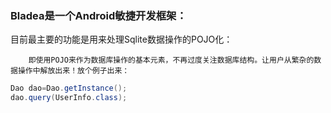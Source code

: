 ### Bladea是一个Android敏捷开发框架：

目前最主要的功能是用来处理Sqlite数据操作的POJO化：
		
    	即使用POJO来作为数据库操作的基本元素，不再过度关注数据库结构。让用户从繁杂的数据操作中解放出来！放个例子出来：
        

```java
Dao dao=Dao.getInstance();
dao.query(UserInfo.class);
```
